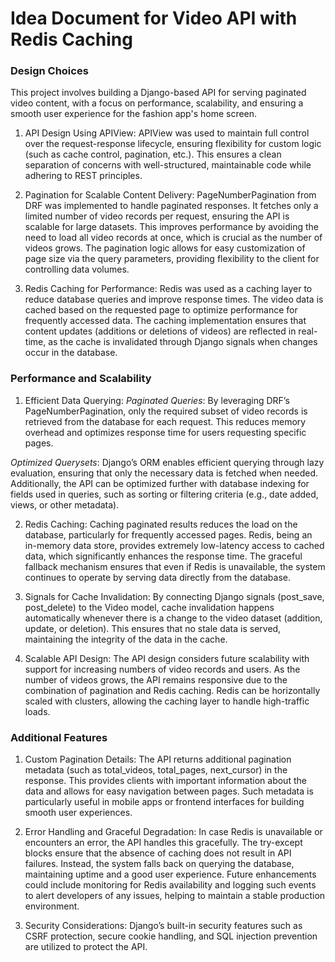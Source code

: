 # Idea Document for Video API with Redis Caching
### Design Choices
This project involves building a Django-based API for serving paginated video content, with a focus on performance, scalability, and ensuring a smooth user experience for the fashion app's home screen.

1) API Design Using APIView:
APIView was used to maintain full control over the request-response lifecycle, ensuring flexibility for custom logic (such as cache control, pagination, etc.).
This ensures a clean separation of concerns with well-structured, maintainable code while adhering to REST principles.

2) Pagination for Scalable Content Delivery:
PageNumberPagination from DRF was implemented to handle paginated responses. It fetches only a limited number of video records per request, ensuring the API is scalable for large datasets. This improves performance by avoiding the need to load all video records at once, which is crucial as the number of videos grows.
The pagination logic allows for easy customization of page size via the query parameters, providing flexibility to the client for controlling data volumes.

3) Redis Caching for Performance:
Redis was used as a caching layer to reduce database queries and improve response times. The video data is cached based on the requested page to optimize performance for frequently accessed data.
The caching implementation ensures that content updates (additions or deletions of videos) are reflected in real-time, as the cache is invalidated through Django signals when changes occur in the database.

### Performance and Scalability

1) Efficient Data Querying:
*Paginated Queries*: By leveraging DRF’s PageNumberPagination, only the required subset of video records is retrieved from the database for each request. This reduces memory overhead and optimizes response time for users requesting specific pages.

*Optimized Querysets*: Django’s ORM enables efficient querying through lazy evaluation, ensuring that only the necessary data is fetched when needed. Additionally, the API can be optimized further with database indexing for fields used in queries, such as sorting or filtering criteria (e.g., date added, views, or other metadata).

2) Redis Caching:
Caching paginated results reduces the load on the database, particularly for frequently accessed pages. Redis, being an in-memory data store, provides extremely low-latency access to cached data, which significantly enhances the response time. The graceful fallback mechanism ensures that even if Redis is unavailable, the system continues to operate by serving data directly from the database.

3) Signals for Cache Invalidation:
By connecting Django signals (post_save, post_delete) to the Video model, cache invalidation happens automatically whenever there is a change to the video dataset (addition, update, or deletion). This ensures that no stale data is served, maintaining the integrity of the data in the cache.

4) Scalable API Design:
The API design considers future scalability with support for increasing numbers of video records and users. As the number of videos grows, the API remains responsive due to the combination of pagination and Redis caching. Redis can be horizontally scaled with clusters, allowing the caching layer to handle high-traffic loads.

### Additional Features
1) Custom Pagination Details:
The API returns additional pagination metadata (such as total_videos, total_pages, next_cursor) in the response. This provides clients with important information about the data and allows for easy navigation between pages. Such metadata is particularly useful in mobile apps or frontend interfaces for building smooth user experiences.

2) Error Handling and Graceful Degradation:
In case Redis is unavailable or encounters an error, the API handles this gracefully. The try-except blocks ensure that the absence of caching does not result in API failures. Instead, the system falls back on querying the database, maintaining uptime and a good user experience. Future enhancements could include monitoring for Redis availability and logging such events to alert developers of any issues, helping to maintain a stable production environment.

3) Security Considerations:
Django’s built-in security features such as CSRF protection, secure cookie handling, and SQL injection prevention are utilized to protect the API.
